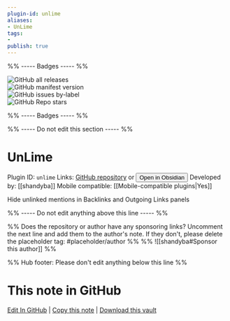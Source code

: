 ```yaml
---
plugin-id: unlime
aliases:
- UnLime
tags: 
- 
publish: true
---
```


%% ----- Badges ----- %%

![GitHub all releases](https://img.shields.io/github/downloads/shandyba/obsidian-lime/total?color=573E7A&logo=github&style=for-the-badge)   
![GitHub manifest version](https://img.shields.io/github/manifest-json/v/shandyba/obsidian-lime?color=573E7A&logo=github&style=for-the-badge)   
![GitHub issues by-label](https://img.shields.io/github/issues/shandyba/obsidian-lime/help%20wanted?color=573E7A&logo=github&style=for-the-badge)   
![GitHub Repo stars](https://img.shields.io/github/stars/shandyba/obsidian-lime?color=573E7A&logo=github&style=for-the-badge)

%% ----- Badges ----- %%

%% ----- Do not edit this section ----- %%

# UnLime

Plugin ID: `unlime`
Links: [GitHub repository](https://github.com/shandyba/obsidian-lime) or [<button id=HH>Open in Obsidian</button>](obsidian://show-plugin?id=unlime)
Developed by: [[shandyba]]
Mobile compatible: [[Mobile-compatible plugins|Yes]]

Hide unlinked mentions in Backlinks and Outgoing Links panels

%% ----- Do not edit anything above this line ----- %% 

%% Does the repository or author have any sponsoring links? Uncomment the next line and add them to the author's note. If they don't, please delete the placeholder tag: #placeholder/author %%
%% ![[shandyba#Sponsor this author]] %%

%% Hub footer: Please don't edit anything below this line %%

# This note in GitHub

<span class="git-footer">[Edit In GitHub](https://github.dev/obsidian-community/obsidian-hub/blob/main/02%20-%20Community%20Expansions/02.05%20All%20Community%20Expansions/Plugins/unlime.md "git-hub-edit-note") | [Copy this note](https://raw.githubusercontent.com/obsidian-community/obsidian-hub/main/02%20-%20Community%20Expansions/02.05%20All%20Community%20Expansions/Plugins/unlime.md "git-hub-copy-note") | [Download this vault](https://github.com/obsidian-community/obsidian-hub/archive/refs/heads/main.zip "git-hub-download-vault") </span>
